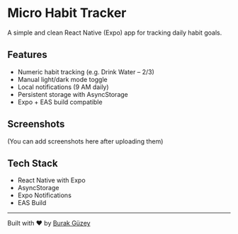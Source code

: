 # Micro Habit Tracker

A simple and clean React Native (Expo) app for tracking daily habit goals.

## Features
- Numeric habit tracking (e.g. Drink Water – 2/3)
- Manual light/dark mode toggle
- Local notifications (9 AM daily)
- Persistent storage with AsyncStorage
- Expo + EAS build compatible

## Screenshots
(You can add screenshots here after uploading them)

## Tech Stack
- React Native with Expo
- AsyncStorage
- Expo Notifications
- EAS Build

---

Built with ❤️ by [Burak Güzey](https://github.com/burakguzey)
